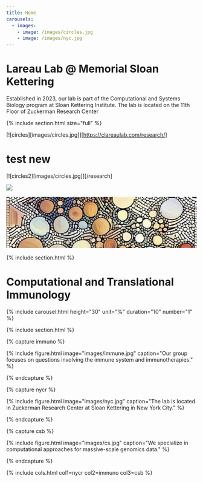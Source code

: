 ```yaml
---
title: Home
carousels:
  - images: 
    - image: /images/circles.jpg
    - image: /images/nyc.jpg
---
```


# Lareau Lab @ Memorial Sloan Kettering

Established in 2023, our lab is part of the Computational and Systems Biology program at Sloan Kettering Institute. 
The lab is located on the 11th Floor of Zuckerman Research Center


{% include section.html size="full" %}

[![circles][images/circles.jpg]][https://clareaulab.com/research/]

# test new

[![circles2][images/circles.jpg]][/research]



[![](http://i.stack.imgur.com/vwxyz.png)](http://i.stack.imgur.com/vwxyz.png)

[![](/images/circles.jpg)](http://i.stack.imgur.com/vwxyz.png)



{% include section.html %}


# Computational and Translational Immunology

{% include carousel.html height="30" unit="%" duration="10" number="1" %}


{% include section.html %}

{% capture immuno %}

{%
  include figure.html
  image="images/immune.jpg"
  caption="Our group focuses on questions involving the immune system and immunotherapies."
%}

{% endcapture %}

{% capture nycr %}

{%
  include figure.html
  image="images/nyc.jpg"
  caption="The lab is located in Zuckerman Research Center at Sloan Kettering in New York City."
%}

{% endcapture %}

{% capture csb %}

{%
  include figure.html
  image="images/cs.jpg"
  caption="We specialize in computational approaches for massive-scale genomics data."
%}

{% endcapture %}

{% include cols.html col1=nycr col2=immuno col3=csb %}


